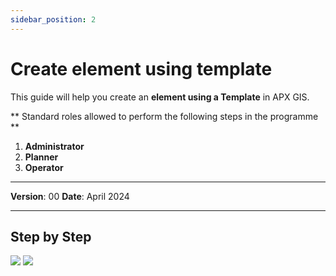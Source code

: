 ```yaml
---
sidebar_position: 2
---
```


# Create element using template

This guide will help you create an **element using a Template** in APX GIS.

** Standard roles allowed to perform the following steps in the programme **

1.	**Administrator**
2.	**Planner**
3.	**Operator**

------------

**Version**: 00
**Date**: April 2024

------------
## **Step by Step**

![](/img/12.Templates/Temp-element01.png)
![](/img/12.Templates/Temp-element02.png)